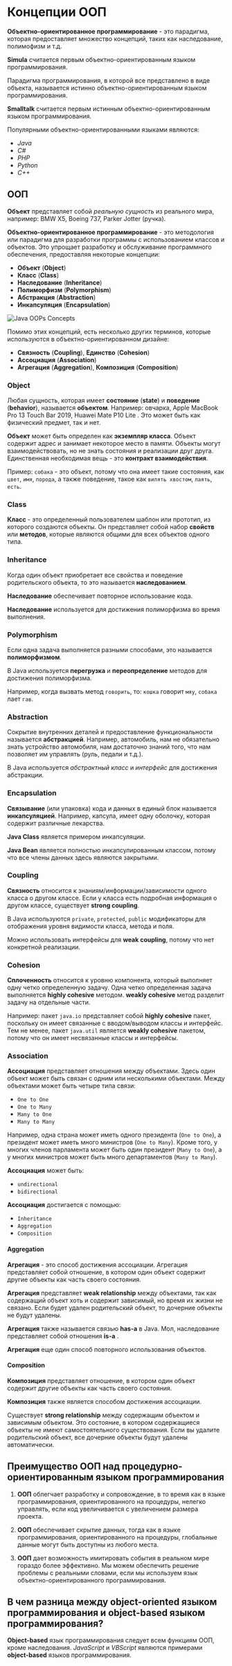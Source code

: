 # Концепции ООП
**Объектно-ориентированное программирование** - это парадигма, которая предоставляет множество концепций, таких как наследование, полимофизм и т.д.

**Simula** считается первым объектно-ориентированным языком программирования.

Парадигма программирования, в которой все представлено в виде объекта, называется истинно объектно-ориентированным языком программирования.

**Smalltalk** считается первым истинным объектно-ориентированным языком программирования.

Популярными объектно-ориентированными языками являются:
- *Java*
- *C#*
- *PHP*
- *Python*
- *C++*


## ООП
**Объект** представляет собой *реальную сущность* из реального мира, например: BMW X5, Boeing 737, Parker Jotter (ручка).

**Объектно-ориентированное программирование** - это методология или парадигма для разработки программы с использованием классов и объектов. Это упрощает разработку и обслуживание программного обеспечения, предоставляя некоторые концепции:
- **Объект**  (**Object**)
- **Класс** (**Class**)
- **Наследование** (**Inheritance**)
- **Полиморфизм** (**Polymorphism**)
- **Абстракция** (**Abstraction**)
- **Инкапсуляция** (**Encapsulation**)

![Java OOPs Concepts](/img/common/oops.png)

Помимо этих концепций, есть несколько других терминов, которые используются в объектно-ориентированном дизайне:

- **Связность** (**Coupling**), **Единство** (**Cohesion**)
- **Ассоциация** (**Association**)
- **Агрегация** (**Aggregation**), **Композиция** (**Composition**)

 
### Object

Любая сущность, которая имеет **состояние** (**state**) и **поведение** (**behavior**), называется **объектом**. Например: овчарка, Apple MacBook Pro 13 Touch Bar 2019, Huawei Mate P10 Lite . Это может быть как физический предмет, так и нет.

**Объект** может быть определен как **экземпляр класса**. Объект содержит адрес и занимает некоторое место в памяти. Объекты могут взаимодействовать, но не знать состояния и реализации друг друга. Единственная необходимая вещь - это **контракт взаимодействия**.

Пример: `собака` - это объект, потому что она имеет такие состояния, как `цвет`, `имя`, `порода`, а также поведение, такое как `вилять хвостом`, `лаять`, `есть`.


### Class
**Класс** - это определенный пользователем шаблон или прототип, из которого создаются объекты. Он представляет собой набор **свойств** или **методов**, которые являются общими для всех объектов одного типа.


### Inheritance
Когда один объект приобретает все свойства и поведение родительского объекта, то это называется **наследованием**.

**Наследование** обеспечивает повторное использование кода. 

**Наследование** используется для достижения полиморфизма во время выполнения.


### Polymorphism
Если одна задача выполняется разными способами, это называется **полиморфизмом**.

В Java используется **перегрузка** и **переопределение** методов для достижения полиморфизма.

Например, когда вызвать метод `говорить`, то: `кошка` говорит `мяу`, `собака` лает `гав`.


### Abstraction
Сокрытие внутренних деталей и предоставление функциональности называется **абстракцией**. Например, автомобиль, нам не обязательно знать устройство автомобиля, нам достаточно знаний того, что нам позволяет им управлять (руль, педали и т.д.).

В Java используется *абстрактный класс* и *интерфейс* для достижения абстракции.


### Encapsulation
**Связывание** (или упаковка) кода и данных в единый блок называется **инкапсуляцией**. Например, капсула, имеет одну оболочку, которая содержит различные лекарства.

**Java Class** является примером инкапсуляции.

**Java Bean** является полностью инкапсулированным классом, потому что все члены данных здесь являются закрытыми.


### Coupling
**Связность** относится к знаниям/информации/зависимости одного класса о другом классе. Если у класса есть подробная информация о другом классе, существует **strong coupling**.

В Java используются `private`, `protected`, `public` модификаторы для отображения уровня видимости класса, метода и поля.

Можно использовать интерфейсы для **weak coupling**, потому что нет конкретной реализации.


### Cohesion
**Сплоченность** относится к уровню компонента, который выполняет одну четко определенную задачу. Одна четко определенная задача выполняется **highly cohesive** методом. **weakly cohesive** метод разделит задачу на отдельные части.

Например: пакет `java.io` представляет собой **highly cohesive** пакет, поскольку он имеет связанные с вводом/выводом классы и интерфейс. Тем не менее, пакет `java.util` является **weakly cohesive** пакетом, потому что он имеет несвязанные классы и интерфейсы.


### Association
**Ассоциация** представляет отношения между объектами. Здесь один объект может быть связан с одним или несколькими объектами. Между объектами может быть четыре типа связи:

- `One to One`
- `One to Many`
- `Many to One`
- `Many to Many`

Например, одна страна может иметь одного президента (`One to One`), а президент может иметь много министров (`One to Many`). Кроме того, у многих членов парламента может быть один президент (`Many to One`), а у многих министров может быть много департаментов (`Many to Many`).

**Ассоциация** может быть:
- `undirectional`
- `bidirectional`

**Ассоциация** достигается с помощью:
- `Inheritance`
- `Aggregation`
- `Composition`


#### Aggregation
**Агрегация** - это способ достижения ассоциации. Агрегация представляет собой отношение, в котором один объект содержит другие объекты как часть своего состояния.

**Агрегация** представляет **weak relationship** между объектами, так как содержащий объект хоть и содержит зависимый, но время их жизни не связано. Если будет удален родительский объект, то дочерние объекты не будут удалены.

**Агрегация** также называется связью **has-a** в Java. Мол, наследование представляет собой отношения **is-a** .

**Агрегация** еще один способ повторного использования объектов.


#### Composition
**Композиция** представляет отношение, в котором один объект содержит другие объекты как часть своего состояния.

**Композиция** также является способом достижения ассоциации. 

Существует **strong relationship** между содержащим объектом и зависимым объектом. Это состояние, в котором содержащиеся объекты не имеют самостоятельного существования. Если вы удалите родительский объект, все дочерние объекты будут удалены автоматически.


## Преимущество ООП над процедурно-ориентированным языком программирования
1. **ООП** облегчает разработку и сопровождение, в то время как в языке программирования, ориентированного на процедуры, нелегко управлять, если код увеличивается с увеличением размера проекта.

2. **ООП** обеспечивает скрытие данных, тогда как в языке программирования, ориентированного на процедуры, глобальные данные могут быть доступны из любого места.

3. **ООП** дает возможность имитировать события в реальном мире гораздо более эффективно. Мы можем обеспечить решение проблемы с реальными словами, если мы используем язык объектно-ориентированного программирования.


## В чем разница между **object-oriented** языком программирования и **object-based** языком программирования?
**Object-based** язык программирования следует всем функциям ООП, кроме наследования. *JavaScript* и *VBScript* являются примерами **object-based** языков программирования.